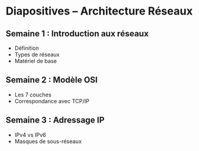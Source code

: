 # Diapositives – Architecture Réseaux

## Semaine 1 : Introduction aux réseaux
- Définition
- Types de réseaux
- Matériel de base

## Semaine 2 : Modèle OSI
- Les 7 couches
- Correspondance avec TCP/IP

## Semaine 3 : Adressage IP
- IPv4 vs IPv6
- Masques de sous-réseaux



